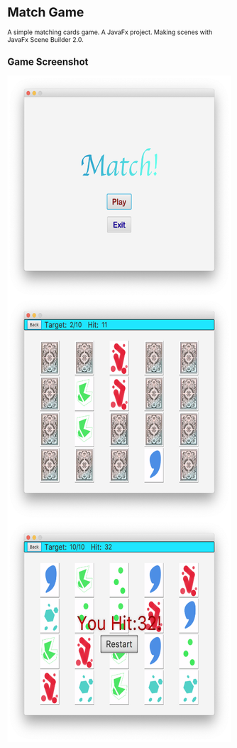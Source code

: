 # Match Game
A simple matching cards game.
A JavaFx project.
Making scenes with JavaFx Scene Builder 2.0.
## Game Screenshot


<img src="https://github.com/jeannineshiu/Match-Game/blob/master/menu.png" width = "600" height = "500" alt="menu.png" align=center />

<img src="https://github.com/jeannineshiu/Match-Game/blob/master/game.png" width = "600" height = "500" alt="game.png" align=center />

<img src="https://github.com/jeannineshiu/Match-Game/blob/master/finish.png" width = "600" height = "500" alt="finish.png" align=center />

